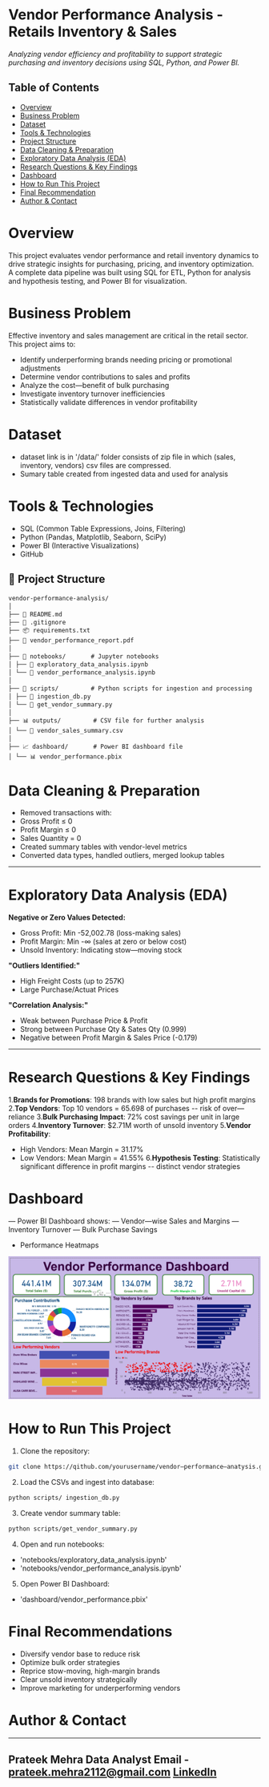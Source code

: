 # Vendor Performance Analysis - Retails Inventory & Sales

_Analyzing vendor efficiency and profitability to support strategic purchasing and inventory decisions
using SQL, Python, and Power Bl._

## Table of Contents
- [Overview](#overview)
- [Business Problem](#business_problem)
- [Dataset](#dataset)
- [Tools & Technologies](#tools--technologies)
- [Project Structure](#project_structure)
- [Data Cleaning & Preparation](#data_cleaning--preparation)
- [Exploratory Data Analysis (EDA)](#exploratory_data_analysis__eda_)
- [Research Questions & Key Findings](#research_questions--key_findings)
- [Dashboard](#dashboard)
- [How to Run This Project](#how_to_run_this_project)
- [Final Recommendation](#final_recommendation)
- [Author & Contact](#author--contact)

# Overview

This project evaluates vendor performance and retail inventory dynamics to drive strategic insights for
purchasing, pricing, and inventory optimization. A complete data pipeline was built using SQL for ETL,
Python for analysis and hypothesis testing, and Power BI for visualization.

# Business Problem

Effective inventory and sales management are critical in the retail sector. This project aims to:
- Identify underperforming brands needing pricing or promotional adjustments
- Determine vendor contributions to sales and profits
- Analyze the cost—benefit of bulk purchasing
- Investigate inventory turnover inefficiencies
- Statistically validate differences in vendor profitability

# Dataset

- dataset link is in '/data/' folder consists of zip file in which (sales, inventory, vendors) csv files are compressed.
- Sumary table created from ingested data and used for analysis

# Tools & Technologies
- SQL (Common Table Expressions, Joins, Filtering)
- Python (Pandas, Matplotlib, Seaborn, SciPy)
- Power BI (Interactive Visualizations)
- GitHub

## 📂 Project Structure
````
vendor-performance-analysis/
│
├── 📄 README.md
├── 🛑 .gitignore
├── 📦 requirements.txt
├── 📑 vendor_performance_report.pdf
│
├── 📓 notebooks/       # Jupyter notebooks
│ ├── 📘 exploratory_data_analysis.ipynb
│ └── 📗 vendor_performance_analysis.ipynb
│
├── 🐍 scripts/         # Python scripts for ingestion and processing
│ ├── 📜 ingestion_db.py
│ └── 📜 get_vendor_summary.py
│
├── 📊 outputs/         # CSV file for further analysis
│ └── 📄 vendor_sales_summary.csv
│
├── 📈 dashboard/       # Power BI dashboard file
│ └── 📊 vendor_performance.pbix
````


# Data Cleaning & Preparation

-  Removed transactions with:
 - Gross Profit ≤ 0
 - Profit Margin ≤ 0
 - Sales Quantity = 0
- Created summary tables with vendor-level metrics
- Converted data types, handled outliers, merged lookup tables

---
# Exploratory Data Analysis (EDA)

**Negative or Zero Values Detected:**
 - Gross Profit: Min -52,002.78 (loss-making sales)
 - Profit Margin: Min -∞ (sales at zero or below cost)
 - Unsold Inventory: Indicating stow—moving stock

**"Outliers Identified:"**
 - High Freight Costs (up to 257K)
 - Large Purchase/Actuat Prices

**"Correlation Analysis:"**
 - Weak between Purchase Price & Profit
 - Strong between Purchase Qty & Sates Qty (0.999)
 - Negative between Profit Margin & Sales Price (-0.179)
---

# Research Questions & Key Findings

1.**Brands for Promotions**: 198 brands with low sales but high profit margins
2.**Top Vendors**: Top 10 vendors = 65.698 of purchases -- risk of over—reliance
3.**Bulk Purchasing Impact**: 72% cost savings per unit in large orders
4.**Inventory Turnover**: $2.71M worth of unsold inventory
5.**Vendor Profitability**:
  - High Vendors: Mean Margin = 31.17%
  - Low Vendors: Mean Margin = 41.55%
6.**Hypothesis Testing**: Statistically significant difference in profit margins -- distinct vendor
strategies

# Dashboard

— Power BI Dashboard shows:
 — Vendor—wise Sales and Margins
 — Inventory Turnover
 — Bulk Purchase Savings
 - Performance Heatmaps

![vendor_performance_dashboard](images/dashboard.png)

# How to Run This Project

1. Clone the repository:
``` bash
git clone https://qithub.com/yourusername/vendor—performance—anatysis.git
```
2. Load the CSVs and ingest into database:
```bash
python scripts/ ingestion_db.py
```
3. Create vendor summary table:
```bash
python scripts/get_vendor_summary.py
```
4. Open and run notebooks:
  - 'notebooks/exploratory_data_analysis.ipynb'
  - 'notebooks/vendor_performance_analysis.ipynb'
5. Open Power BI Dashboard:
  - 'dashboard/vendor_performance.pbix'

# Final Recommendations

- Diversify vendor base to reduce risk
- Optimize bulk order strategies
- Reprice stow-moving, high-margin brands
- Clear unsold inventory strategically
- Improve marketing for underperforming vendors

# Author & Contact
---
**Prateek Mehra**
Data Analyst
Email - prateek.mehra2112@gmail.com
[LinkedIn](wwww.linkedin.com/in/prateekmehrads/)
---
